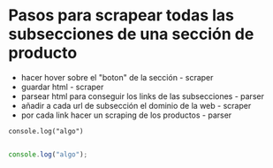 # Pasos para scrapear todas las subsecciones de una sección de producto

- hacer hover sobre el "boton" de la sección  - scraper
- guardar html - scraper
- parsear html para conseguir los links de las subsecciones - parser
- añadir a cada url de subsección el dominio de la web - scraper
- por cada link hacer un scraping de los productos - parser

`console.log("algo")`

```js

console.log("algo");

```